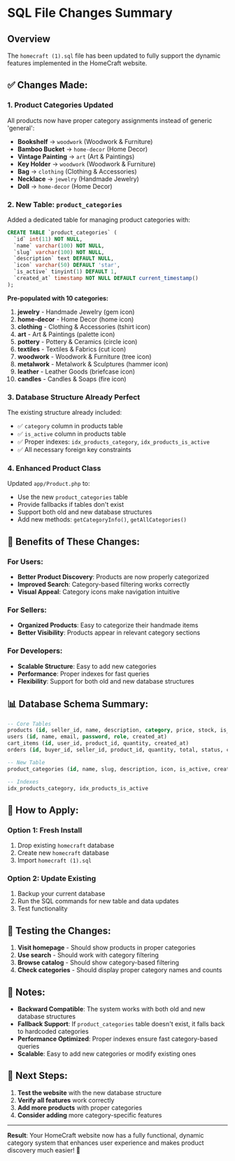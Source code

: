 # SQL File Changes Summary

## Overview
The `homecraft (1).sql` file has been updated to fully support the dynamic features implemented in the HomeCraft website.

## ✅ **Changes Made:**

### 1. **Product Categories Updated**
All products now have proper category assignments instead of generic 'general':

- **Bookshelf** → `woodwork` (Woodwork & Furniture)
- **Bamboo Bucket** → `home-decor` (Home Decor)
- **Vintage Painting** → `art` (Art & Paintings)
- **Key Holder** → `woodwork` (Woodwork & Furniture)
- **Bag** → `clothing` (Clothing & Accessories)
- **Necklace** → `jewelry` (Handmade Jewelry)
- **Doll** → `home-decor` (Home Decor)

### 2. **New Table: `product_categories`**
Added a dedicated table for managing product categories with:

```sql
CREATE TABLE `product_categories` (
  `id` int(11) NOT NULL,
  `name` varchar(100) NOT NULL,
  `slug` varchar(100) NOT NULL,
  `description` text DEFAULT NULL,
  `icon` varchar(50) DEFAULT 'star',
  `is_active` tinyint(1) DEFAULT 1,
  `created_at` timestamp NOT NULL DEFAULT current_timestamp()
);
```

**Pre-populated with 10 categories:**
1. **jewelry** - Handmade Jewelry (gem icon)
2. **home-decor** - Home Decor (home icon)
3. **clothing** - Clothing & Accessories (tshirt icon)
4. **art** - Art & Paintings (palette icon)
5. **pottery** - Pottery & Ceramics (circle icon)
6. **textiles** - Textiles & Fabrics (cut icon)
7. **woodwork** - Woodwork & Furniture (tree icon)
8. **metalwork** - Metalwork & Sculptures (hammer icon)
9. **leather** - Leather Goods (briefcase icon)
10. **candles** - Candles & Soaps (fire icon)

### 3. **Database Structure Already Perfect**
The existing structure already included:
- ✅ `category` column in products table
- ✅ `is_active` column in products table
- ✅ Proper indexes: `idx_products_category`, `idx_products_is_active`
- ✅ All necessary foreign key constraints

### 4. **Enhanced Product Class**
Updated `app/Product.php` to:
- Use the new `product_categories` table
- Provide fallbacks if tables don't exist
- Support both old and new database structures
- Add new methods: `getCategoryInfo()`, `getAllCategories()`

## 🚀 **Benefits of These Changes:**

### **For Users:**
- **Better Product Discovery**: Products are now properly categorized
- **Improved Search**: Category-based filtering works correctly
- **Visual Appeal**: Category icons make navigation intuitive

### **For Sellers:**
- **Organized Products**: Easy to categorize their handmade items
- **Better Visibility**: Products appear in relevant category sections

### **For Developers:**
- **Scalable Structure**: Easy to add new categories
- **Performance**: Proper indexes for fast queries
- **Flexibility**: Support for both old and new database structures

## 📊 **Database Schema Summary:**

```sql
-- Core Tables
products (id, seller_id, name, description, category, price, stock, is_active, image, created_at)
users (id, name, email, password, role, created_at)
cart_items (id, user_id, product_id, quantity, created_at)
orders (id, buyer_id, seller_id, product_id, quantity, total, status, created_at)

-- New Table
product_categories (id, name, slug, description, icon, is_active, created_at)

-- Indexes
idx_products_category, idx_products_is_active
```

## 🔧 **How to Apply:**

### **Option 1: Fresh Install**
1. Drop existing `homecraft` database
2. Create new `homecraft` database
3. Import `homecraft (1).sql`

### **Option 2: Update Existing**
1. Backup your current database
2. Run the SQL commands for new table and data updates
3. Test functionality

## 🧪 **Testing the Changes:**

1. **Visit homepage** - Should show products in proper categories
2. **Use search** - Should work with category filtering
3. **Browse catalog** - Should show category-based filtering
4. **Check categories** - Should display proper category names and counts

## 📝 **Notes:**

- **Backward Compatible**: The system works with both old and new database structures
- **Fallback Support**: If `product_categories` table doesn't exist, it falls back to hardcoded categories
- **Performance Optimized**: Proper indexes ensure fast category-based queries
- **Scalable**: Easy to add new categories or modify existing ones

## 🎯 **Next Steps:**

1. **Test the website** with the new database structure
2. **Verify all features** work correctly
3. **Add more products** with proper categories
4. **Consider adding** more category-specific features

---

**Result**: Your HomeCraft website now has a fully functional, dynamic category system that enhances user experience and makes product discovery much easier! 🎉
